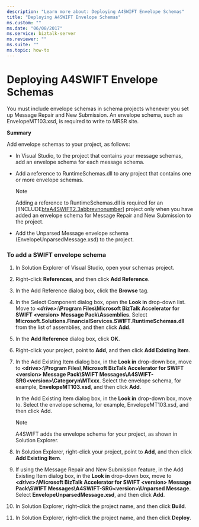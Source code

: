 ```yaml
---
description: "Learn more about: Deploying A4SWIFT Envelope Schemas"
title: "Deploying A4SWIFT Envelope Schemas"
ms.custom: ""
ms.date: "06/08/2017"
ms.service: biztalk-server
ms.reviewer: ""
ms.suite: ""
ms.topic: how-to
---
```

# Deploying A4SWIFT Envelope Schemas
You must include envelope schemas in schema projects whenever you set up Message Repair and New Submission. An envelope schema, such as EnvelopeMT103.xsd, is required to write to MRSR site.  
  
 **Summary**  
  
 Add envelope schemas to your project, as follows:  
  
- In Visual Studio, to the project that contains your message schemas, add an envelope schema for each message schema.  
  
- Add a reference to RuntimeSchemas.dll to any project that contains one or more envelope schemas.  
  
  > [!NOTE]
  >  Adding a reference to RuntimeSchemas.dll is required for an [!INCLUDE[btaA4SWIFT2.3abbrevnonumber](../../includes/btaa4swift2-3abbrevnonumber-md.md)] project only when you have added an envelope schema for Message Repair and New Submission to the project.  
  
- Add the Unparsed Message envelope schema (EnvelopeUnparsedMessage.xsd) to the project.  
  
### To add a SWIFT envelope schema  
  
1.  In Solution Explorer of Visual Studio, open your schemas project.  
  
2.  Right-click **References**, and then click **Add Reference**.  
  
3.  In the Add Reference dialog box, click the **Browse** tag.  
  
4.  In the Select Component dialog box, open the **Look in** drop-down list. Move to **_\<drive\>_:\Program Files\Microsoft BizTalk Accelerator for SWIFT \<version\> Message Pack\Assemblies**. Select **Microsoft.Solutions.FinancialServices.SWIFT.RuntimeSchemas.dll** from the list of assemblies, and then click **Add**.  
  
5.  In the **Add Reference** dialog box, click **OK**.  
  
6.  Right-click your project, point to **Add**, and then click **Add Existing Item**.  
  
7.  In the Add Existing Item dialog box, in the **Look in** drop-down box, move to **\<drive\>:\Program Files\ Microsoft BizTalk Accelerator for SWIFT \<version\> Message Pack\SWIFT Messages\A4SWIFT-SRG\<version\>\Categoryn\MTxxx**. Select the envelope schema, for example, **EnvelopeMT103.xsd**, and then click **Add**.  
  
     In the Add Existing Item dialog box, in the **Look in** drop-down box, move to. Select the envelope schema, for example, EnvelopeMT103.xsd, and then click Add.  
  
    > [!NOTE]
    >  A4SWIFT adds the envelope schema for your project, as shown in Solution Explorer.  
  
8.  In Solution Explorer, right-click your project, point to **Add**, and then click **Add Existing Item**.  
  
9. If using the Message Repair and New Submission feature, in the Add Existing Item dialog box, in the **Look in** drop-down box, move to **\<*drive*\>:\Microsoft BizTalk Accelerator for SWIFT \<version\> Message Pack\SWIFT Messages\A4SWIFT-SRG\<version\>\Unparsed Message**. Select **EnvelopeUnparsedMessage.xsd**, and then click **Add**.  
  
10. In Solution Explorer, right-click the project name, and then click **Build**.  
  
11. In Solution Explorer, right-click the project name, and then click **Deploy**.
